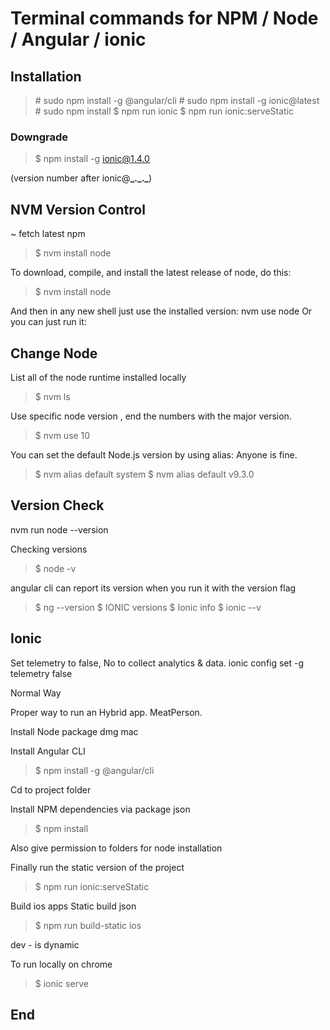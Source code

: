 # Terminal commands for NPM / Node / Angular / ionic

## Installation

> \# sudo npm install -g @angular/cli
> \# sudo npm install -g ionic@latest
> \# sudo npm install
> \$ npm run ionic
> \$ npm run ionic:serveStatic

### Downgrade

> \$ npm install -g ionic@1.4.0

(version number after ionic@**\_.\_.\_**)

## NVM Version Control

~ fetch latest npm

> \$ nvm install node

To download, compile, and install the latest release of node, do this:

> \$ nvm install node

And then in any new shell just use the installed version:
nvm use node
Or you can just run it:

## Change Node

List all of the node runtime installed locally

> \$ nvm ls

Use specific node version , end the numbers with the major version.

> \$ nvm use 10

You can set the default Node.js version by using alias:
Anyone is fine.

> \$ nvm alias default system
> \$ nvm alias default v9.3.0

## Version Check

nvm run node --version

Checking versions

> \$ node -v

angular cli can report its version when you run it with the version flag

> \$ ng --version
> \$ IONIC versions
> \$ Ionic info
> \$ ionic --v

## Ionic

Set telemetry to false, No to collect analytics & data.
ionic config set -g telemetry false

Normal Way

Proper way to run an Hybrid app.
MeatPerson.

Install Node package dmg mac

Install Angular CLI

> \$ npm install -g @angular/cli

Cd to project folder

Install NPM dependencies via package json

> \$ npm install

Also give permission to folders for node installation

Finally run the static version of the project

> \$ npm run ionic:serveStatic

Build ios apps
Static build json

> \$ npm run build-static ios

dev - is dynamic

To run locally on chrome

> \$ ionic serve

## End